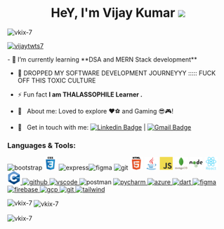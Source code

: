<h1 align="center">HeY, I'm Vijay Kumar <img src="https://media.giphy.com/media/hvRJCLFzcasrR4ia7z/giphy.gif" width="25"> </h1>

<p align="left"> <img src="https://komarev.com/ghpvc/?username=vkix-7&label=Profile%20views&color=0e75b6&style=flat" alt="vkix-7" /> </p>

<p align="left"> <a href="https://twitter.com/vijaytwts7" target="blank"><img src="https://img.shields.io/twitter/follow/vijaytwts7?logo=twitter&style=for-the-badge" alt="vijaytwts7" /></a> </p>
- 🌱 I’m currently learning **DSA and MERN Stack development**

- 💬 DROPPED MY SOFTWARE DEVELOPMENT JOURNEYYY ::::: FUCK OFF THIS TOXIC CULTURE

- ⚡ Fun fact **I am THALASSOPHILE Learner .**
- 💬 &nbsp; About me: Loved to explore ♥️⚽ and Gaming 😎🎮!
- :email: &nbsp; Get in touch with me: [![Linkedin Badge](https://img.shields.io/badge/-VijayKumar-blue?style=flat-square&logo=Linkedin&logoColor=white&link=https://www.linkedin.com/in/vijay-kumar-75a92h/)](https://www.linkedin.com/in/vijay-kumar-75a92h/)
|
[![Gmail Badge](https://img.shields.io/badge/-Vijay8953vk@gmail.com-c14438?style=flat-square&logo=Gmail&logoColor=white&link=mailto:Vijay8953vk@gmail.com)](mailto:Vijay8953vk@gmail.com)

<h3 align="left">Languages & Tools:</h3>
<p><img src="https://getbootstrap.com/docs/5.3/assets/brand/bootstrap-logo-shadow.png" alt="bootstrap" width="30" height="30"/> <a>
  <img src="https://raw.githubusercontent.com/devicons/devicon/master/icons/css3/css3-original-wordmark.svg" alt="css3" width="30" height="30"/>
  <img src="https://encrypted-tbn0.gstatic.com/images?q=tbn:ANd9GcSWVmXTRybjWV4i9IV85_D7GtvdrJtzYHe8kn5KnJudvtK-OYhpqwTP-2aDiWyKrZvkEtE&usqp=CAU" alt="express" width="30" height="30"/><a><img src="https://www.vectorlogo.zone/logos/figma/figma-icon.svg" alt="figma" width="30" height="30"/>
  <img src="https://www.vectorlogo.zone/logos/git-scm/git-scm-icon.svg" alt="git" width="30" height="30"/>
  <img src="https://raw.githubusercontent.com/devicons/devicon/master/icons/html5/html5-original-wordmark.svg" alt="html5" width="30" height="30"/>
  <img src="https://raw.githubusercontent.com/devicons/devicon/master/icons/java/java-original.svg" alt="java" width="30" height="30"/>
  <img src="https://raw.githubusercontent.com/devicons/devicon/master/icons/javascript/javascript-original.svg" alt="javascript" width="30" height="30"/>
  <img src="https://raw.githubusercontent.com/devicons/devicon/master/icons/mongodb/mongodb-original-wordmark.svg" alt="mongodb" width="30" height="30"/>
  <img src="https://raw.githubusercontent.com/devicons/devicon/master/icons/nodejs/nodejs-original-wordmark.svg" alt="nodejs" width="30" height="30"/>
  <img src="https://raw.githubusercontent.com/devicons/devicon/master/icons/react/react-original-wordmark.svg" alt="react" width="30" height="30"/></a><img src="https://raw.githubusercontent.com/devicons/devicon/master/icons/cplusplus/cplusplus-original.svg" alt="cplusplus" width="30" height="30"/><a href="https://postman.com" target="_blank" rel="noreferrer"> <a href="https://github.com" target="_blank"> <img src="https://cdn.jsdelivr.net/gh/devicons/devicon/icons/github/github-original.svg" alt="github" width="40" height="40"/> </a><a href="https://code.visualstudio.com/" target="_blank"> <img src="https://cdn.jsdelivr.net/gh/devicons/devicon/icons/vscode/vscode-original.svg" alt="vscode" width="40" height="40"/> </a><img src="https://www.vectorlogo.zone/logos/getpostman/getpostman-icon.svg" alt="postman" width="40" height="40"/> </a> <a href="https://postman.com" target="_blank" rel="noreferrer"> <img src="https://cdn.jsdelivr.net/gh/devicons/devicon/icons/pycharm/pycharm-original.svg" alt="pycharm" width="40" height="40"/> </a><a href="https://azure.microsoft.com/en-in/" target="_blank" rel="noreferrer"> <img src="https://www.vectorlogo.zone/logos/microsoft_azure/microsoft_azure-icon.svg" alt="azure" width="40" height="40"/> <a href="https://dart.dev" target="_blank" rel="noreferrer"> <img src="https://www.vectorlogo.zone/logos/dartlang/dartlang-icon.svg" alt="dart" width="40" height="40"/> </a>  <a href="https://www.figma.com/" target="_blank" rel="noreferrer"> <img src="https://www.vectorlogo.zone/logos/figma/figma-icon.svg" alt="figma" width="40" height="40"/> </a> <a href="https://firebase.google.com/" target="_blank" rel="noreferrer"> <img src="https://www.vectorlogo.zone/logos/firebase/firebase-icon.svg" alt="firebase" width="40" height="40"/> </a> <a href="https://cloud.google.com" target="_blank" rel="noreferrer"> <img src="https://www.vectorlogo.zone/logos/google_cloud/google_cloud-icon.svg" alt="gcp" width="40" height="40"/> </a> <a href="https://git-scm.com/" target="_blank" rel="noreferrer"> <img src="https://www.vectorlogo.zone/logos/git-scm/git-scm-icon.svg" alt="git" width="40" height="40"/> </a> <a href="https://tailwindcss.com/" target="_blank" rel="noreferrer"> <img src="https://www.vectorlogo.zone/logos/tailwindcss/tailwindcss-icon.svg" alt="tailwind" width="40" height="40"/> </a> 

<p><img align="left" src="https://github-readme-stats.vercel.app/api/top-langs?username=vkix-7&show_icons=true&locale=en&layout=compact" alt="vkix-7" /></p>

<p>&nbsp;<img align="center" src="https://github-readme-stats.vercel.app/api?username=vkix-7&show_icons=true&locale=en" alt="vkix-7" /></p>

<p><img align="center" src="https://github-readme-streak-stats.herokuapp.com/?user=vkix-7&" alt="vkix-7" /></p>
